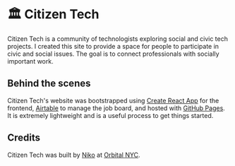# 🏛 Citizen Tech

Citizen Tech is a community of technologists exploring social and civic tech projects. I created this site to provide a space for people to participate in civic and social issues. The goal is to connect professionals with socially important work.

## Behind the scenes

Citizen Tech's website was bootstrapped using [Create React App](https://github.com/facebook/create-react-app) for the frontend, [Airtable](https://airtable.com) to manage the job board, and hosted with [GitHub Pages](https://pages.github.com/). It is extremely lightweight and is a useful process to get things started.

## Credits

Citizen Tech was built by [Niko](http://niko.pizza) at [Orbital NYC](https://orbital.nyc).
